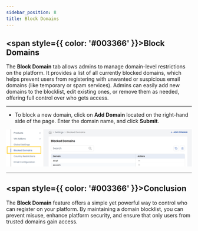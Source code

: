 ```yaml
---
sidebar_position: 8
title: Block Domains
---
```


## <span style={{ color: '#003366' }}>Block Domains</span>

The **Block Domain** tab allows admins to manage domain-level restrictions on the platform. It provides a list of all currently blocked domains, which helps prevent users from registering with unwanted or suspicious email domains (like temporary or spam services). Admins can easily add new domains to the blocklist, edit existing ones, or remove them as needed, offering full control over who gets access.

-----

- To block a new domain, click on **Add Domain** located on the right-hand side of the page. Enter the domain name, and click **Submit**.

![Blocked Domain Management Screen](images/blocked_dom.png)

-----

## <span style={{ color: '#003366' }}>Conclusion</span>

The **Block Domain** feature offers a simple yet powerful way to control who can register on your platform. By maintaining a domain blocklist, you can prevent misuse, enhance platform security, and ensure that only users from trusted domains gain access.

